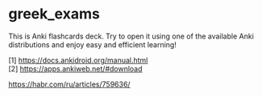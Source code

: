 # greek_exams

This is Anki flashcards deck. Try to open it using one of the available Anki distributions and enjoy easy and efficient learning!

[1] https://docs.ankidroid.org/manual.html  
[2] https://apps.ankiweb.net/#download

https://habr.com/ru/articles/759636/
